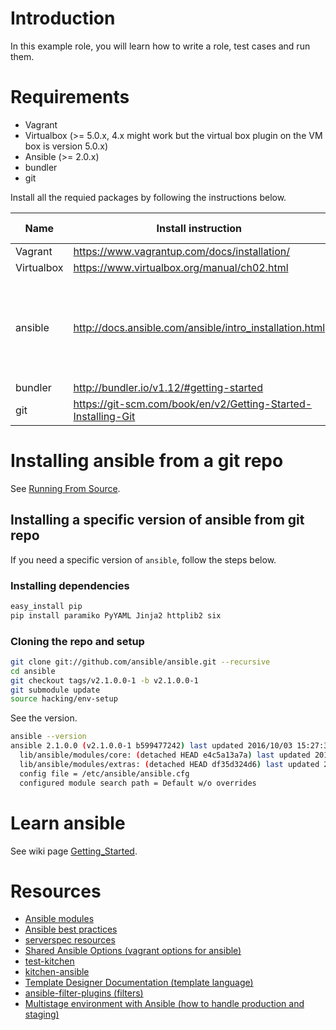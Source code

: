 # Introduction

In this example role, you will learn how to write a role, test cases and run them.

# Requirements

* Vagrant
* Virtualbox (>= 5.0.x, 4.x might work but the virtual box plugin on the VM box is version 5.0.x)
* Ansible (>= 2.0.x)
* bundler
* git

Install all the requied packages by following the instructions below.

| Name | Install instruction | Confirmed version |
|------|---------------------|-------------------|
| Vagrant | https://www.vagrantup.com/docs/installation/ | 1.8.5 |
| Virtualbox | https://www.virtualbox.org/manual/ch02.html | 5.0.14 |
| ansible | http://docs.ansible.com/ansible/intro_installation.html | 2.1.0.0 (versions, 2.1.2.0 later, have a critical bug see [issue17770](https://github.com/ansible/ansible/issues/17770) )  |
| bundler | http://bundler.io/v1.12/#getting-started | 1.12.5 |
| git | https://git-scm.com/book/en/v2/Getting-Started-Installing-Git | 2.5.0 |

# Installing ansible from a git repo

See [Running From Source](http://docs.ansible.com/ansible/intro_installation.html#running-from-source).

## Installing a specific version of ansible from git repo

If you need a specific version of `ansible`, follow the steps below.

### Installing dependencies

```sh
easy_install pip
pip install paramiko PyYAML Jinja2 httplib2 six
```

### Cloning the repo and setup

```sh
git clone git://github.com/ansible/ansible.git --recursive
cd ansible
git checkout tags/v2.1.0.0-1 -b v2.1.0.0-1
git submodule update
source hacking/env-setup
```

See the version.

```sh
ansible --version
ansible 2.1.0.0 (v2.1.0.0-1 b599477242) last updated 2016/10/03 15:27:32 (GMT +900)
  lib/ansible/modules/core: (detached HEAD e4c5a13a7a) last updated 2016/10/03 15:21:51 (GMT +900)
  lib/ansible/modules/extras: (detached HEAD df35d324d6) last updated 2016/10/03 15:22:41 (GMT +900)
  config file = /etc/ansible/ansible.cfg
  configured module search path = Default w/o overrides
```

# Learn ansible

See wiki page [Getting_Started](../../wiki/Getting_Started).

Resources
=========

* [Ansible modules](http://docs.ansible.com/ansible/modules_by_category.html)
* [Ansible best practices](http://docs.ansible.com/ansible/playbooks_best_practices.html)
* [serverspec resources](http://serverspec.org/resource_types.html)
* [Shared Ansible Options (vagrant options for ansible)](https://www.vagrantup.com/docs/provisioning/ansible_common.html#verbose)
* [test-kitchen](https://github.com/test-kitchen/test-kitchen)
* [kitchen-ansible](https://github.com/neillturner/kitchen-ansible)
* [Template Designer Documentation (template language)](http://jinja.pocoo.org/docs/dev/templates/)
* [ansible-filter-plugins (filters)](https://github.com/lxhunter/ansible-filter-plugins)
* [Multistage environment with Ansible (how to handle production and staging)](http://rosstuck.com/multistage-environments-with-ansible/)
